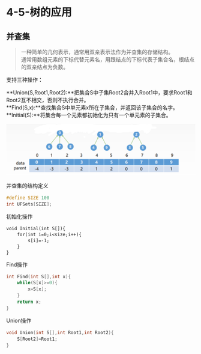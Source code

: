 # 4-5-树的应用

## 并查集

> 一种简单的几何表示，通常用双亲表示法作为并查集的存储结构。  
> 通常用数组元素的下标代替元素名，用跟结点的下标代表子集合名，根结点的双亲结点为负数。

支持三种操作：

**Union\(S,Root1,Root2\):**把集合S中子集Root2合并入Root1中，要求Root1和Root2互不相交，否则不执行合并。  
**Find\(S,x\):**查找集合S中单元素x所在子集合，并返回该子集合的名字。  
**Initial\(S\):**将集合每一个元素都初始化为只有一个单元素的子集合。

![](../../.gitbook/assets/image%20%28106%29.png)

并查集的结构定义

```c
#define SIZE 100
int UFSets[SIZE];
```

初始化操作

```text
void Initial(int S[]){
    for(int i=0;i<size;i++){
        s[i]=-1;
    }   
}
```

Find操作

```c
int Find(int S[],int x){
    while(S[x]>=0){
        x=S[x];
    }
    return x;
}
```

Union操作

```c
void Union(int S[],int Root1,int Root2){
    S[Root2]=Root1;
}
```



